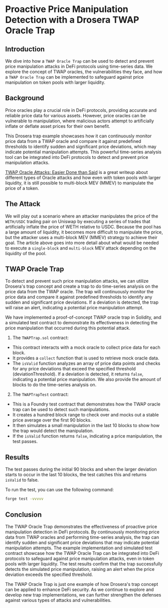 # Proactive Price Manipulation Detection with a Drosera TWAP Oracle Trap

## Introduction

We dive into how a `TWAP Oracle Trap` can be used to detect and prevent price manipulation attacks in DeFi protocols using time-series data. We explore the concept of TWAP oracles, the vulnerabilities they face, and how a `TWAP Oracle Trap` can be implemented to safeguard against price manipulation on token pools with larger liquidity.

## Background

Price oracles play a crucial role in DeFi protocols, providing accurate and reliable price data for various assets. However, price oracles can be vulnerable to manipulation, where malicious actors attempt to artificially inflate or deflate asset prices for their own benefit.

This Drosera trap example showcases how it can continuously monitor price data from a TWAP oracle and compare it against predefined thresholds to identify sudden and significant price deviations, which may indicate potential manipulation attempts. This powerful time-series analysis tool can be integrated into DeFi protocols to detect and prevent price manipulation attacks.

[TWAP Oracle Attacks: Easier Done than Said](https://eprint.iacr.org/2022/445.pdf) is a great writeup about different types of Oracle attacks and how even with token pools with larger liquidity, it is still possible to multi-block MEV (MMEV) to manipulate the price of a token.

## The Attack

We will play out a scenario where an attacker manipulates the price of the `WETH/USDC` trading pair on Uniswap by executing a series of trades that artificially inflate the price of WETH relative to USDC. Because the pool has a large amount of liquidity, it becomes more difficult to manipulate the price, but the attacker uses a multi-block MEV (MMEV) strategy to achieve their goal. The article above goes into more detail about what would be needed to execute a `single-block` and `multi-block` MEV attack depending on the liquidity of the pool.

## TWAP Oracle Trap

To detect and prevent such price manipulation attacks, we can utilize Drosera's trap concept and create a trap to do time-series analysis on the price data from the TWAP oracle. The trap will continuously monitor the price data and compare it against predefined thresholds to identify any sudden and significant price deviations. If a deviation is detected, the trap will raise an alert, indicating a potential price manipulation attempt.

We have implemented a proof-of-concept TWAP oracle trap in Solidity, and a simulated test contract to demonstrate its effectiveness in detecting the price manipulation that occurred during this potential attack.

1. The `TWAPTrap.sol` contract:

- This contract interacts with a mock oracle to collect price data for each block.
- It provides a `collect` function that is used to retrieve mock oracle data.
- The `isValid` function analyzes an array of price data points and checks for any price deviations that exceed the specified threshold (deviationThreshold). If a deviation is detected, it returns `false`, indicating a potential price manipulation. We also provide the amount of blocks to do the time-series analysis on.

2. The `TWAPTrapTest` contract:

- This is a Foundry test contract that demonstrates how the TWAP oracle trap can be used to detect such manipulations.
- It creates a hundred block range to check over and mocks out a stable price average over the first 90 blocks.
- It then simulates a small manipulation in the last 10 blocks to show how the trap would detect the manipulation.
- If the `isValid` function returns `false`, indicating a price manipulation, the test passes.

## Results

The test passes during the initial 90 blocks and when the larger deviation starts to occur in the last 10 blocks, the test catches this and returns `isValid` to false.

To run the test, you can use the following command:

```bash
forge test -vvvvv
```

## Conclusion

The TWAP Oracle Trap demonstrates the effectiveness of proactive price manipulation detection in DeFi protocols. By continuously monitoring price data from TWAP oracles and performing time-series analysis, the trap can identify sudden and significant price deviations that may indicate potential manipulation attempts.
The example implementation and simulated test contract showcase how the TWAP Oracle Trap can be integrated into DeFi protocols to safeguard against price manipulation attacks, even in token pools with larger liquidity. The test results confirm that the trap successfully detects the simulated price manipulation, raising an alert when the price deviation exceeds the specified threshold.

The TWAP Oracle Trap is just one example of how Drosera's trap concept can be applied to enhance DeFi security. As we continue to explore and develop new trap implementations, we can further strengthen the defenses against various types of attacks and vulnerabilities.
